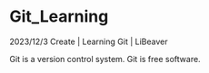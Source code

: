 # Git_Learning
2023/12/3 Create | Learning Git | LiBeaver

Git is a version control system.
Git is free software.
